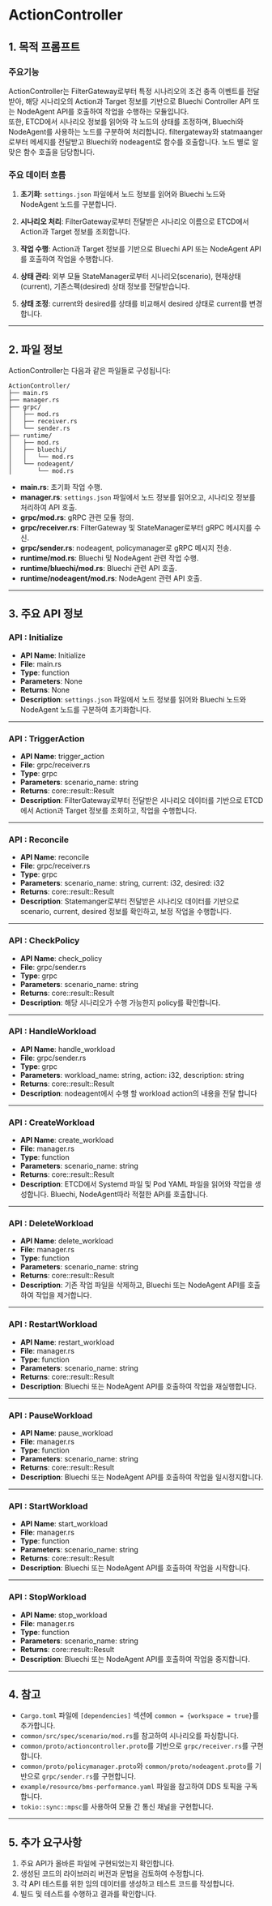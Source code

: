 # ActionController

## 1. 목적 프롬프트
### 주요기능
ActionController는 FilterGateway로부터 특정 시나리오의 조건 충족 이벤트를 전달받아, 해당 시나리오의 Action과 Target 정보를 기반으로 Bluechi Controller API 또는 NodeAgent API를 호출하여 작업을 수행하는 모듈입니다.  
또한, ETCD에서 시나리오 정보를 읽어와 각 노드의 상태를 조정하며, Bluechi와 NodeAgent를 사용하는 노드를 구분하여 처리합니다. filtergateway와 statmaanger로부터 메세지를 전달받고 Bluechi와 nodeagent로 함수를 호출합니다. 노드 별로 알맞은 함수 호출을 담당합니다. 

### 주요 데이터 흐름
1. **초기화**: `settings.json` 파일에서 노드 정보를 읽어와 Bluechi 노드와 NodeAgent 노드를 구분합니다.
2. **시나리오 처리**: FilterGateway로부터 전달받은 시나리오 이름으로 ETCD에서 Action과 Target 정보를 조회합니다.
3. **작업 수행**: Action과 Target 정보를 기반으로 Bluechi API 또는 NodeAgent API를 호출하여 작업을 수행합니다.

1. **상태 관리**: 외부 모듈 StateManager로부터 시나리오(scenario), 현재상태(current), 기존스펙(desired) 상태 정보를 전달받습니다.
2. **상태 조정**: current와 desired를 상태를 비교해서 desired 상태로 current를 변경합니다.

---

## 2. 파일 정보
ActionController는 다음과 같은 파일들로 구성됩니다:

```
ActionController/
├── main.rs
├── manager.rs
├── grpc/
│   ├── mod.rs
│   ├── receiver.rs
│   └── sender.rs
├── runtime/
│   ├── mod.rs
│   ├── bluechi/
│   │   └── mod.rs
│   └── nodeagent/
│       └── mod.rs
```

- **main.rs**: 초기화 작업 수행.
- **manager.rs**: `settings.json` 파일에서 노드 정보를 읽어오고, 시나리오 정보를 처리하여 API 호출.
- **grpc/mod.rs**: gRPC 관련 모듈 정의.
- **grpc/receiver.rs**: FilterGateway 및 StateManager로부터 gRPC 메시지를 수신.
- **grpc/sender.rs**: nodeagent, policymanager로  gRPC 메시지 전송.
- **runtime/mod.rs**: Bluechi 및 NodeAgent 관련 작업 수행.
- **runtime/bluechi/mod.rs**: Bluechi 관련 API 호출.
- **runtime/nodeagent/mod.rs**: NodeAgent 관련 API 호출.

---

## 3. 주요 API 정보

### API : Initialize
- **API Name**: Initialize
- **File**: main.rs
- **Type**: function
- **Parameters**: None
- **Returns**: None
- **Description**: `settings.json` 파일에서 노드 정보를 읽어와 Bluechi 노드와 NodeAgent 노드를 구분하여 초기화합니다.

---

### API : TriggerAction
- **API Name**: trigger_action
- **File**: grpc/receiver.rs
- **Type**: grpc
- **Parameters**: scenario_name: string
- **Returns**: core::result::Result
- **Description**: FilterGateway로부터 전달받은 시나리오 데이터를 기반으로 ETCD에서 Action과 Target 정보를 조회하고, 작업을 수행합니다.
---

### API : Reconcile
- **API Name**: reconcile
- **File**: grpc/receiver.rs
- **Type**: grpc
- **Parameters**: scenario_name: string, current: i32, desired: i32
- **Returns**: core::result::Result
- **Description**: Statemanger로부터 전달받은 시나리오 데이터를 기반으로 scenario, current, desired 정보를 
확인하고, 보정 작업을 수행합니다.

---

### API : CheckPolicy
- **API Name**: check_policy
- **File**: grpc/sender.rs
- **Type**: grpc
- **Parameters**: scenario_name: string
- **Returns**: core::result::Result
- **Description**: 해당 시나리오가 수행 가능한지 policy를 확인합니다.

---

### API : HandleWorkload
- **API Name**: handle_workload
- **File**: grpc/sender.rs
- **Type**: grpc
- **Parameters**: workload_name: string, action: i32, description: string
- **Returns**: core::result::Result
- **Description**: nodeagent에서 수행 할 workload action의 내용을 전달 합니다
---

### API : CreateWorkload
- **API Name**: create_workload
- **File**: manager.rs
- **Type**: function
- **Parameters**: scenario_name: string
- **Returns**: core::result::Result
- **Description**: ETCD에서 Systemd 파일 및 Pod YAML 파일을 읽어와 작업을 생성합니다. Bluechi, NodeAgent따라 적절한 API를 호출합니다.

---

### API : DeleteWorkload
- **API Name**: delete_workload
- **File**: manager.rs
- **Type**: function
- **Parameters**: scenario_name: string
- **Returns**: core::result::Result
- **Description**: 기존 작업 파일을 삭제하고, Bluechi 또는 NodeAgent API를 호출하여 작업을 제거합니다.

---

### API : RestartWorkload
- **API Name**: restart_workload
- **File**: manager.rs
- **Type**: function
- **Parameters**: scenario_name: string
- **Returns**: core::result::Result
- **Description**: Bluechi 또는 NodeAgent API를 호출하여 작업을 재실행합니다.

---

### API : PauseWorkload
- **API Name**: pause_workload
- **File**: manager.rs
- **Type**: function
- **Parameters**: scenario_name: string
- **Returns**: core::result::Result
- **Description**: Bluechi 또는 NodeAgent API를 호출하여 작업을 일시정지합니다.

---

### API : StartWorkload
- **API Name**: start_workload
- **File**: manager.rs
- **Type**: function
- **Parameters**: scenario_name: string
- **Returns**: core::result::Result
- **Description**: Bluechi 또는 NodeAgent API를 호출하여 작업을 시작합니다.

---

### API : StopWorkload
- **API Name**: stop_workload
- **File**: manager.rs
- **Type**: function
- **Parameters**: scenario_name: string
- **Returns**: core::result::Result
- **Description**: Bluechi 또는 NodeAgent API를 호출하여 작업을 중지합니다.

---

## 4. 참고
- `Cargo.toml` 파일에 `[dependencies]` 섹션에 `common = {workspace = true}`를 추가합니다.
- `common/src/spec/scenario/mod.rs`를 참고하여 시나리오를 파싱합니다.
- `common/proto/actioncontroller.proto`를 기반으로 `grpc/receiver.rs`를 구현합니다.
- `common/proto/policymanager.proto`와 `common/proto/nodeagent.proto`를 기반으로 `grpc/sender.rs`를 구현합니다.
- `example/resource/bms-performance.yaml` 파일을 참고하여 DDS 토픽을 구독합니다.
- `tokio::sync::mpsc`를 사용하여 모듈 간 통신 채널을 구현합니다.

---

## 5. 추가 요구사항
1. 주요 API가 올바른 파일에 구현되었는지 확인합니다.
2. 생성된 코드의 라이브러리 버전과 문법을 검토하여 수정합니다.
3. 각 API 테스트를 위한 임의 데이터를 생성하고 테스트 코드를 작성합니다.
4. 빌드 및 테스트를 수행하고 결과를 확인합니다.